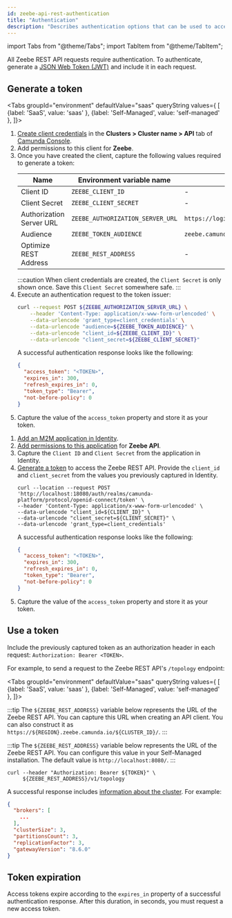 ```yaml
---
id: zeebe-api-rest-authentication
title: "Authentication"
description: "Describes authentication options that can be used to access Zeebe REST API."
---
```


import Tabs from "@theme/Tabs";
import TabItem from "@theme/TabItem";

All Zeebe REST API requests require authentication. To authenticate, generate a [JSON Web Token (JWT)](https://jwt.io/introduction/) and include it in each request.

## Generate a token

<Tabs groupId="environment" defaultValue="saas" queryString values={
[
{label: 'SaaS', value: 'saas' },
{label: 'Self-Managed', value: 'self-managed' },
]}>
<TabItem value='saas'>

1. [Create client credentials](/guides/setup-client-connection-credentials.md) in the **Clusters > Cluster name > API** tab of [Camunda Console](https://console.camunda.io/).
2. Add permissions to this client for **Zeebe**.
3. Once you have created the client, capture the following values required to generate a token:
   <!-- this comment convinces the markdown processor to still treat the table as a table, but without adding surrounding paragraphs. 🤷 -->
   | Name                     | Environment variable name        | Default value                                |
   | ------------------------ | -------------------------------- | -------------------------------------------- |
   | Client ID                | `ZEEBE_CLIENT_ID`                | -                                            |
   | Client Secret            | `ZEEBE_CLIENT_SECRET`            | -                                            |
   | Authorization Server URL | `ZEEBE_AUTHORIZATION_SERVER_URL` | `https://login.cloud.camunda.io/oauth/token` |
   | Audience                 | `ZEEBE_TOKEN_AUDIENCE`           | `zeebe.camunda.io`                           |
   | Optimize REST Address    | `ZEEBE_REST_ADDRESS`             | -                                            |
   <!-- this comment convinces the markdown processor to still treat the table as a table, but without adding surrounding paragraphs. 🤷 -->
   :::caution
   When client credentials are created, the `Client Secret` is only shown once. Save this `Client Secret` somewhere safe.
   :::
4. Execute an authentication request to the token issuer:
   ```bash
   curl --request POST ${ZEEBE_AUTHORIZATION_SERVER_URL} \
       --header 'Content-Type: application/x-www-form-urlencoded' \
       --data-urlencode 'grant_type=client_credentials' \
       --data-urlencode "audience=${ZEEBE_TOKEN_AUDIENCE}" \
       --data-urlencode "client_id=${ZEEBE_CLIENT_ID}" \
       --data-urlencode "client_secret=${ZEEBE_CLIENT_SECRET}"
   ```
   A successful authentication response looks like the following:
   ```json
   {
     "access_token": "<TOKEN>",
     "expires_in": 300,
     "refresh_expires_in": 0,
     "token_type": "Bearer",
     "not-before-policy": 0
   }
   ```
5. Capture the value of the `access_token` property and store it as your token.

</TabItem>

<TabItem value='self-managed'>

1. [Add an M2M application in Identity](/self-managed/identity/application-user-group-role-management/applications.md).
2. [Add permissions to this application](/self-managed/identity/application-user-group-role-management/applications.md) for **Zeebe API**.
3. Capture the `Client ID` and `Client Secret` from the application in Identity.
4. [Generate a token](/self-managed/identity/authentication.md) to access the Zeebe REST API. Provide the `client_id` and `client_secret` from the values you previously captured in Identity.
   ```shell
   curl --location --request POST 'http://localhost:18080/auth/realms/camunda-platform/protocol/openid-connect/token' \
   --header 'Content-Type: application/x-www-form-urlencoded' \
   --data-urlencode "client_id=${CLIENT_ID}" \
   --data-urlencode "client_secret=${CLIENT_SECRET}" \
   --data-urlencode 'grant_type=client_credentials'
   ```
   A successful authentication response looks like the following:
   ```json
   {
     "access_token": "<TOKEN>",
     "expires_in": 300,
     "refresh_expires_in": 0,
     "token_type": "Bearer",
     "not-before-policy": 0
   }
   ```
5. Capture the value of the `access_token` property and store it as your token.

</TabItem>

</Tabs>

## Use a token

Include the previously captured token as an authorization header in each request: `Authorization: Bearer <TOKEN>`.

For example, to send a request to the Zeebe REST API's `/topology` endpoint:

<Tabs groupId="environment" defaultValue="saas" queryString values={
[
{label: 'SaaS', value: 'saas' },
{label: 'Self-Managed', value: 'self-managed' },
]}>

<TabItem value='saas'>

:::tip
The `${ZEEBE_REST_ADDRESS}` variable below represents the URL of the Zeebe REST API. You can capture this URL when creating an API client. You can also construct it as `https://${REGION}.zeebe.camunda.io/${CLUSTER_ID}/`.
:::

</TabItem>

<TabItem value='self-managed'>

:::tip
The `${ZEEBE_REST_ADDRESS}` variable below represents the URL of the Zeebe REST API. You can configure this value in your Self-Managed installation. The default value is `http://localhost:8080/`.
:::

</TabItem>

</Tabs>

```shell
curl --header "Authorization: Bearer ${TOKEN}" \
     ${ZEEBE_REST_ADDRESS}/v1/topology
```

A successful response includes [information about the cluster](/apis-tools/zeebe-api-rest/specifications/get-cluster-topology.api.mdx). For example:

```json
{
  "brokers": [
    ...
  ],
  "clusterSize": 3,
  "partitionsCount": 3,
  "replicationFactor": 3,
  "gatewayVersion": "8.6.0"
}
```

## Token expiration

Access tokens expire according to the `expires_in` property of a successful authentication response. After this duration, in seconds, you must request a new access token.
